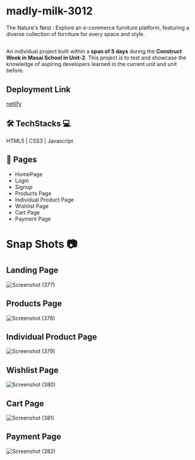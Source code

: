 # madly-milk-3012

The Nature's Nest : Explore an e-commerce furniture platform, featuring a diverse collection of furniture for every space and style.

##

An individual project built within a **span of 5 days** during the **Construct Week in Masai School in Unit-2**. This project is to test and showcase the knowledge of aspiring developers learned in the current unit and unit before.



## Deployment Link
[netlify](https://shiny-panda-59df80.netlify.app/)

## 🛠 TechStacks 💻

HTML5 | CSS3 | Javascript

## 📄 Pages

- HomePage
- Login
- Signup
- Products Page
- Individual Product Page
- Wishlist Page
- Cart Page
- Payment Page

# Snap Shots 📷
## Landing Page
![Screenshot (377)](https://github.com/shatrukumar47/madly-milk-3012/assets/123942835/d09a0918-4056-4b12-8aaf-3f94008f516b)

## Products Page
![Screenshot (378)](https://github.com/shatrukumar47/madly-milk-3012/assets/123942835/a87e7810-7f8d-4833-9201-1e3e9b3aa0d1)

## Individual Product Page
![Screenshot (379)](https://github.com/shatrukumar47/madly-milk-3012/assets/123942835/fadd8071-9c3e-42ba-a465-71e7a036b554)

## Wishlist Page
![Screenshot (380)](https://github.com/shatrukumar47/madly-milk-3012/assets/123942835/d921e24d-6811-49c3-8821-151638f443ae)

## Cart Page
![Screenshot (381)](https://github.com/shatrukumar47/madly-milk-3012/assets/123942835/7df09547-52b0-42d0-95f5-0920fa80e6d3)

## Payment Page
![Screenshot (382)](https://github.com/shatrukumar47/madly-milk-3012/assets/123942835/2fefa89a-9647-4d61-88c0-6bd59a112e37)






